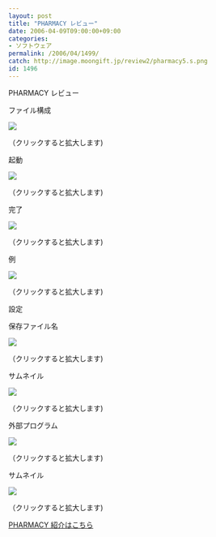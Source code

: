 ```yaml
---
layout: post
title: "PHARMACY レビュー"
date: 2006-04-09T09:00:00+09:00
categories:
- ソフトウェア
permalink: /2006/04/1499/
catch: http://image.moongift.jp/review2/pharmacy5.s.png
id: 1496
---
```

PHARMACY レビュー  
<!--more-->

ファイル構成

  

[![](http://image.moongift.jp/review2/pharmacy1.s.png)](http://image.moongift.jp/review2/pharmacy1.png)  
  
（クリックすると拡大します)

  

起動

  

[![](http://image.moongift.jp/review2/pharmacy2.s.png)](http://image.moongift.jp/review2/pharmacy2.png)  
  
（クリックすると拡大します)

  

完了

  

[![](http://image.moongift.jp/review2/pharmacy3.s.png)](http://image.moongift.jp/review2/pharmacy3.png)  
  
（クリックすると拡大します)

  

例

  

[![](http://image.moongift.jp/review2/pharmacy4.s.png)](http://image.moongift.jp/review2/pharmacy4.png)  
  
（クリックすると拡大します)

  

設定

  

保存ファイル名

  

[![](http://image.moongift.jp/review2/pharmacy5.s.png)](http://image.moongift.jp/review2/pharmacy5.png)  
  
（クリックすると拡大します)

  

サムネイル

  

[![](http://image.moongift.jp/review2/pharmacy6.s.png)](http://image.moongift.jp/review2/pharmacy6.png)  
  
（クリックすると拡大します)

  

外部プログラム

  

[![](http://image.moongift.jp/review2/pharmacy7.s.png)](http://image.moongift.jp/review2/pharmacy7.png)  
  
（クリックすると拡大します)

  

サムネイル

  

[![](http://image.moongift.jp/review2/pharmacy8.s.png)](http://image.moongift.jp/review2/pharmacy8.png)  
  
（クリックすると拡大します)

  

[PHARMACY 紹介はこちら](http://fw.moongift.jp/intro/i-1494.html)

